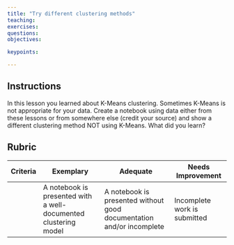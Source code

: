 ```yaml
---
title: "Try different clustering methods"
teaching: 
exercises:
questions:
objectives:

keypoints:

---
```


## Instructions

In this lesson you learned about K-Means clustering. Sometimes K-Means is not appropriate for your data. Create a notebook using data either from these lessons or from somewhere else (credit your source) and show a different clustering method NOT using K-Means. What did you learn? 
## Rubric

| Criteria | Exemplary                                                       | Adequate                                                             | Needs Improvement            |
| -------- | --------------------------------------------------------------- | -------------------------------------------------------------------- | ---------------------------- |
|          | A notebook is presented with a well-documented clustering model | A notebook is presented without good documentation and/or incomplete | Incomplete work is submitted |
